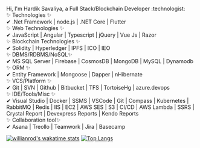 <br />
 Hi, I'm Hardik Savaliya, a Full Stack/Blockchain Developer :technologist:
<br />
✨ Technologies ✨
<br />
✔ .Net Framework | node.js | .NET Core | Flutter
<br />
✨ Web Technologies ✨
<br />
✔ JavaScript | Angular | Typescript | jQuery | Vue Js | Razor
<br />
✨ Blockchain Technologies ✨
<br />
✔ Solidity | Hyperledger | IPFS | ICO | IEO
<br />
✨ DBMS/RDBMS/NoSQL✨
<br />
✔ MS SQL Server | Firebase | CosmosDB | MongoDB | MySQL | Dynamodb
<br />
✨ ORM ✨
<br />
✔ Entity Framework | Mongoose | Dapper | nHibernate
<br />
✨ VCS/Platform ✨
<br />
✔ Git | SVN | Github | Bitbucket | TFS | TortoiseHg | azure.devops
<br />
✨ IDE/Tools/Misc ✨
<br />
✔ Visual Studio | Docker | SSMS | VSCode | Git | Compass | Kubernetes | RabbitMQ | Redis | IIS | EC2 | AWS SES | S3 | CI/CD | AWS Lambda | SSRS | Crystal Report | Devexpress Reports | Kendo Reports
<br />
✨ Collaboration tool✨
<br />
✔ Asana | Treollo | Teamwork | Jira | Basecamp
<br />

[![willianrod's wakatime stats](https://github-readme-stats.vercel.app/api/wakatime?username=HardikKSavaliya)](https://github.com/anuraghazra/github-readme-stats)
[![Top Langs](https://github-readme-stats.vercel.app/api/top-langs/?username=HardikKSavaliya)](https://github.com/anuraghazra/github-readme-stats)

